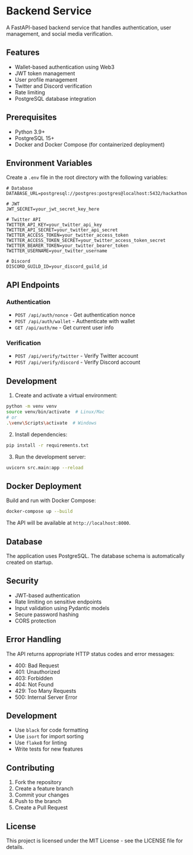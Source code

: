 # Backend Service

A FastAPI-based backend service that handles authentication, user management, and social media verification.

## Features

- Wallet-based authentication using Web3
- JWT token management
- User profile management
- Twitter and Discord verification
- Rate limiting
- PostgreSQL database integration

## Prerequisites

- Python 3.9+
- PostgreSQL 15+
- Docker and Docker Compose (for containerized deployment)

## Environment Variables

Create a `.env` file in the root directory with the following variables:

```env
# Database
DATABASE_URL=postgresql://postgres:postgres@localhost:5432/hackathon

# JWT
JWT_SECRET=your_jwt_secret_key_here

# Twitter API
TWITTER_API_KEY=your_twitter_api_key
TWITTER_API_SECRET=your_twitter_api_secret
TWITTER_ACCESS_TOKEN=your_twitter_access_token
TWITTER_ACCESS_TOKEN_SECRET=your_twitter_access_token_secret
TWITTER_BEARER_TOKEN=your_twitter_bearer_token
TWITTER_USERNAME=your_twitter_username

# Discord
DISCORD_GUILD_ID=your_discord_guild_id
```

## API Endpoints

### Authentication
- `POST /api/auth/nonce` - Get authentication nonce
- `POST /api/auth/wallet` - Authenticate with wallet
- `GET /api/auth/me` - Get current user info

### Verification
- `POST /api/verify/twitter` - Verify Twitter account
- `POST /api/verify/discord` - Verify Discord account

## Development

1. Create and activate a virtual environment:
```bash
python -m venv venv
source venv/bin/activate  # Linux/Mac
# or
.\venv\Scripts\activate  # Windows
```

2. Install dependencies:
```bash
pip install -r requirements.txt
```

3. Run the development server:
```bash
uvicorn src.main:app --reload
```

## Docker Deployment

Build and run with Docker Compose:
```bash
docker-compose up --build
```

The API will be available at `http://localhost:8000`.

## Database

The application uses PostgreSQL. The database schema is automatically created on startup.

## Security

- JWT-based authentication
- Rate limiting on sensitive endpoints
- Input validation using Pydantic models
- Secure password hashing
- CORS protection

## Error Handling
The API returns appropriate HTTP status codes and error messages:
- 400: Bad Request
- 401: Unauthorized
- 403: Forbidden
- 404: Not Found
- 429: Too Many Requests
- 500: Internal Server Error

## Development
- Use `black` for code formatting
- Use `isort` for import sorting
- Use `flake8` for linting
- Write tests for new features

## Contributing
1. Fork the repository
2. Create a feature branch
3. Commit your changes
4. Push to the branch
5. Create a Pull Request

## License
This project is licensed under the MIT License - see the LICENSE file for details. 